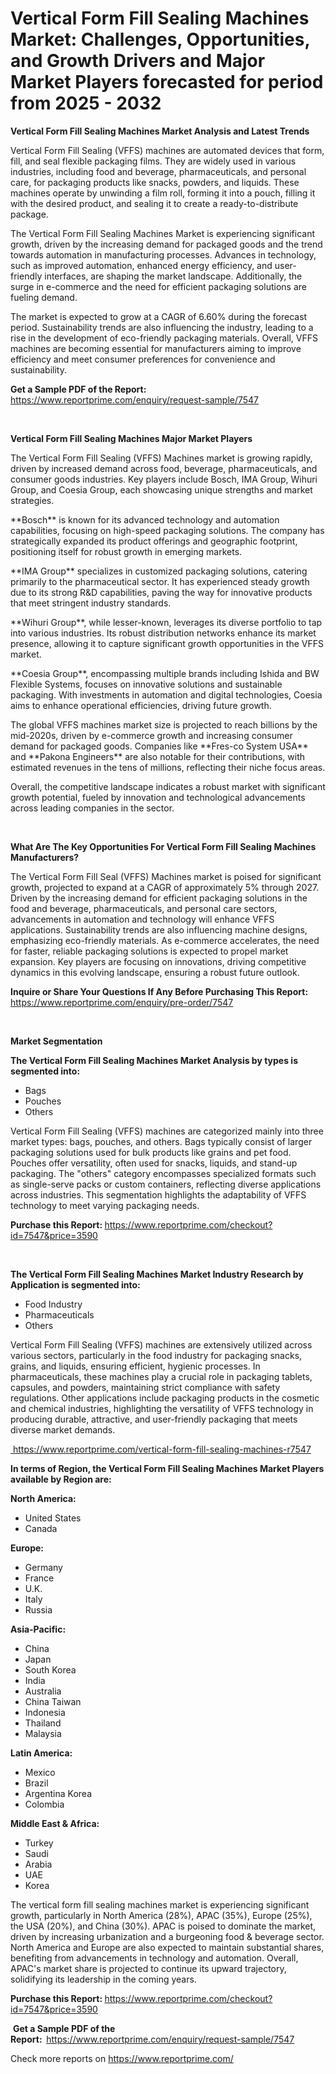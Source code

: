 <p><h1>Vertical Form Fill Sealing Machines Market: Challenges, Opportunities, and Growth Drivers and Major Market Players forecasted for period from 2025 - 2032</h1></p><p><strong>Vertical Form Fill Sealing Machines Market Analysis and Latest Trends</strong></p>
<p><p>Vertical Form Fill Sealing (VFFS) machines are automated devices that form, fill, and seal flexible packaging films. They are widely used in various industries, including food and beverage, pharmaceuticals, and personal care, for packaging products like snacks, powders, and liquids. These machines operate by unwinding a film roll, forming it into a pouch, filling it with the desired product, and sealing it to create a ready-to-distribute package.</p><p>The Vertical Form Fill Sealing Machines Market is experiencing significant growth, driven by the increasing demand for packaged goods and the trend towards automation in manufacturing processes. Advances in technology, such as improved automation, enhanced energy efficiency, and user-friendly interfaces, are shaping the market landscape. Additionally, the surge in e-commerce and the need for efficient packaging solutions are fueling demand.</p><p>The market is expected to grow at a CAGR of 6.60% during the forecast period. Sustainability trends are also influencing the industry, leading to a rise in the development of eco-friendly packaging materials. Overall, VFFS machines are becoming essential for manufacturers aiming to improve efficiency and meet consumer preferences for convenience and sustainability.</p></p>
<p><strong>Get a Sample PDF of the Report:&nbsp;</strong> <a href="https://www.reportprime.com/enquiry/request-sample/7547?utm_campaign=3284&utm_medium=2&utm_source=Github&utm_content=ia&utm_term=19032025&utm_id=vertical-form-fill-sealing-machines">https://www.reportprime.com/enquiry/request-sample/7547</a></p>
<p>&nbsp;</p>
<p><strong>Vertical Form Fill Sealing Machines Major Market Players</strong></p>
<p><p>The Vertical Form Fill Sealing (VFFS) Machines market is growing rapidly, driven by increased demand across food, beverage, pharmaceuticals, and consumer goods industries. Key players include Bosch, IMA Group, Wihuri Group, and Coesia Group, each showcasing unique strengths and market strategies.</p><p>**Bosch** is known for its advanced technology and automation capabilities, focusing on high-speed packaging solutions. The company has strategically expanded its product offerings and geographic footprint, positioning itself for robust growth in emerging markets.</p><p>**IMA Group** specializes in customized packaging solutions, catering primarily to the pharmaceutical sector. It has experienced steady growth due to its strong R&D capabilities, paving the way for innovative products that meet stringent industry standards.</p><p>**Wihuri Group**, while lesser-known, leverages its diverse portfolio to tap into various industries. Its robust distribution networks enhance its market presence, allowing it to capture significant growth opportunities in the VFFS market.</p><p>**Coesia Group**, encompassing multiple brands including Ishida and BW Flexible Systems, focuses on innovative solutions and sustainable packaging. With investments in automation and digital technologies, Coesia aims to enhance operational efficiencies, driving future growth.</p><p>The global VFFS machines market size is projected to reach billions by the mid-2020s, driven by e-commerce growth and increasing consumer demand for packaged goods. Companies like **Fres-co System USA** and **Pakona Engineers** are also notable for their contributions, with estimated revenues in the tens of millions, reflecting their niche focus areas.</p><p>Overall, the competitive landscape indicates a robust market with significant growth potential, fueled by innovation and technological advancements across leading companies in the sector.</p></p>
<p>&nbsp;</p>
<p><strong>What Are The Key Opportunities For Vertical Form Fill Sealing Machines Manufacturers?</strong></p>
<p><p>The Vertical Form Fill Seal (VFFS) Machines market is poised for significant growth, projected to expand at a CAGR of approximately 5% through 2027. Driven by the increasing demand for efficient packaging solutions in the food and beverage, pharmaceuticals, and personal care sectors, advancements in automation and technology will enhance VFFS applications. Sustainability trends are also influencing machine designs, emphasizing eco-friendly materials. As e-commerce accelerates, the need for faster, reliable packaging solutions is expected to propel market expansion. Key players are focusing on innovations, driving competitive dynamics in this evolving landscape, ensuring a robust future outlook.</p></p>
<p><strong>Inquire or Share Your Questions If Any Before Purchasing This Report:</strong> <a href="https://www.reportprime.com/enquiry/pre-order/7547?utm_campaign=3284&utm_medium=2&utm_source=Github&utm_content=ia&utm_term=19032025&utm_id=vertical-form-fill-sealing-machines">https://www.reportprime.com/enquiry/pre-order/7547</a></p>
<p>&nbsp;</p>
<p><strong>Market Segmentation</strong></p>
<p><strong>The Vertical Form Fill Sealing Machines Market Analysis by types is segmented into:</strong></p>
<p><ul><li>Bags</li><li>Pouches</li><li>Others</li></ul></p>
<p><p>Vertical Form Fill Sealing (VFFS) machines are categorized mainly into three market types: bags, pouches, and others. Bags typically consist of larger packaging solutions used for bulk products like grains and pet food. Pouches offer versatility, often used for snacks, liquids, and stand-up packaging. The "others" category encompasses specialized formats such as single-serve packs or custom containers, reflecting diverse applications across industries. This segmentation highlights the adaptability of VFFS technology to meet varying packaging needs.</p></p>
<p><strong>Purchase this Report:&nbsp;</strong><a href="https://www.reportprime.com/checkout?id=7547&price=3590&utm_campaign=3284&utm_medium=2&utm_source=Github&utm_content=ia&utm_term=19032025&utm_id=vertical-form-fill-sealing-machines">https://www.reportprime.com/checkout?id=7547&price=3590</a></p>
<p>&nbsp;</p>
<p><strong>The Vertical Form Fill Sealing Machines Market Industry Research by Application is segmented into:</strong></p>
<p><ul><li>Food Industry</li><li>Pharmaceuticals</li><li>Others</li></ul></p>
<p><p>Vertical Form Fill Sealing (VFFS) machines are extensively utilized across various sectors, particularly in the food industry for packaging snacks, grains, and liquids, ensuring efficient, hygienic processes. In pharmaceuticals, these machines play a crucial role in packaging tablets, capsules, and powders, maintaining strict compliance with safety regulations. Other applications include packaging products in the cosmetic and chemical industries, highlighting the versatility of VFFS technology in producing durable, attractive, and user-friendly packaging that meets diverse market demands.</p></p>
<p><a href="https://www.reportprime.com/vertical-form-fill-sealing-machines-r7547?utm_campaign=3284&utm_medium=2&utm_source=Github&utm_content=ia&utm_term=19032025&utm_id=vertical-form-fill-sealing-machines">&nbsp;https://www.reportprime.com/vertical-form-fill-sealing-machines-r7547</a></p>
<p><strong>In terms of Region, the Vertical Form Fill Sealing Machines Market Players available by Region are:</strong></p>
<p>
    <p> <strong> North America: </strong>
        <ul>
            <li>United States</li>
            <li>Canada</li>
        </ul>
        </p> 
    <p> <strong> Europe: </strong>
        <ul>
            <li>Germany</li>
            <li>France</li>
            <li>U.K.</li>
            <li>Italy</li>
            <li>Russia</li>
        </ul>
        </p> 
    <p> <strong> Asia-Pacific: </strong>
        <ul>
            <li>China</li>
            <li>Japan</li>
            <li>South Korea</li>
            <li>India</li>
            <li>Australia</li>
            <li>China Taiwan</li>
            <li>Indonesia</li>
            <li>Thailand</li>
            <li>Malaysia</li>
        </ul>
        </p> 
    <p> <strong> Latin America: </strong>
        <ul>
            <li>Mexico</li>
            <li>Brazil</li>
            <li>Argentina Korea</li>
            <li>Colombia</li>
        </ul>
        </p> 
    <p> <strong> Middle East & Africa: </strong>
        <ul>
            <li>Turkey</li>
            <li>Saudi</li>
            <li>Arabia</li>
            <li>UAE</li>
            <li>Korea</li>
        </ul>
    </p>
    </p>
<p><p>The vertical form fill sealing machines market is experiencing significant growth, particularly in North America (28%), APAC (35%), Europe (25%), the USA (20%), and China (30%). APAC is poised to dominate the market, driven by increasing urbanization and a burgeoning food & beverage sector. North America and Europe are also expected to maintain substantial shares, benefiting from advancements in technology and automation. Overall, APAC's market share is projected to continue its upward trajectory, solidifying its leadership in the coming years.</p></p>
<p><strong>Purchase this Report: </strong><a href="https://www.reportprime.com/checkout?id=7547&price=3590&utm_campaign=3284&utm_medium=2&utm_source=Github&utm_content=ia&utm_term=19032025&utm_id=vertical-form-fill-sealing-machines">https://www.reportprime.com/checkout?id=7547&price=3590</a></p>
<p>&nbsp;<strong>Get a Sample PDF of the Report:&nbsp;&nbsp;</strong><a href="https://www.reportprime.com/enquiry/request-sample/7547?utm_campaign=3284&utm_medium=2&utm_source=Github&utm_content=ia&utm_term=19032025&utm_id=vertical-form-fill-sealing-machines">https://www.reportprime.com/enquiry/request-sample/7547</a></p>
<p><strong></strong></p>
<p>Check more reports on <a href="https://www.reportprime.com/?utm_campaign=3284&utm_medium=2&utm_source=Github&utm_content=ia&utm_term=19032025&utm_id=vertical-form-fill-sealing-machines">https://www.reportprime.com/</a></p>